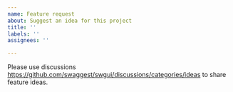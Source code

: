 ```yaml
---
name: Feature request
about: Suggest an idea for this project
title: ''
labels: ''
assignees: ''

---
```


Please use discussions https://github.com/swaggest/swgui/discussions/categories/ideas to share feature ideas.
